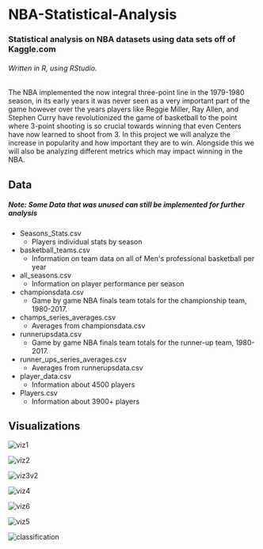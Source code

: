# NBA-Statistical-Analysis
### Statistical analysis on NBA datasets using data sets off of Kaggle.com
###### Written in R, using RStudio.

The NBA implemented the now integral three-point line in the 1979-1980 season, in its early years it was never seen as a very important part of the game however over the years players like Reggie Miller, Ray Allen, and Stephen Curry have revolutionized the game of basketball to the point where 3-point shooting is so crucial towards winning that even Centers have now learned to shoot from 3. In this project we will analyze the increase in popularity and how important they are to win. Alongside this we will also be analyzing different metrics which may impact winning in the NBA.

## Data
##### Note: Some Data that was unused can still be implemented for further analysis
* Seasons_Stats.csv
  * Players individual stats by season
* basketball_teams.csv
  * Information on team data on all of Men's professional basketball per year
* all_seasons.csv
  * Information on player performance per season
* championsdata.csv
  * Game by game NBA finals team totals for the championship team, 1980-2017.
* champs_series_averages.csv
  * Averages from championsdata.csv
* runnerupsdata.csv
  * Game by game NBA finals team totals for the runner-up team, 1980-2017.
* runner_ups_series_averages.csv
  * Averages from runnerupsdata.csv
* player_data.csv
  * Information about 4500 players
* Players.csv
  * Information about 3900+ players

## Visualizations
![viz1](https://user-images.githubusercontent.com/47075449/70123691-310f6800-1641-11ea-9c41-e27c54fcd118.PNG)

![viz2](https://user-images.githubusercontent.com/47075449/70123698-340a5880-1641-11ea-98c9-0ad632cbe5b0.PNG)

![viz3v2](https://user-images.githubusercontent.com/47075449/70204674-6b374300-16ef-11ea-9a40-df14da70954c.PNG)

![viz4](https://user-images.githubusercontent.com/47075449/70123703-366cb280-1641-11ea-873b-5e3b43102042.PNG)

![viz6](https://user-images.githubusercontent.com/47075449/70204686-738f7e00-16ef-11ea-9adc-69dc6e9b1568.PNG)

![viz5](https://user-images.githubusercontent.com/47075449/70123710-38367600-1641-11ea-93bd-d12fea91f24c.PNG)

![classification](https://user-images.githubusercontent.com/47075449/70205905-c10dea00-16f3-11ea-9fdf-4bdd4c6b0f13.PNG)
